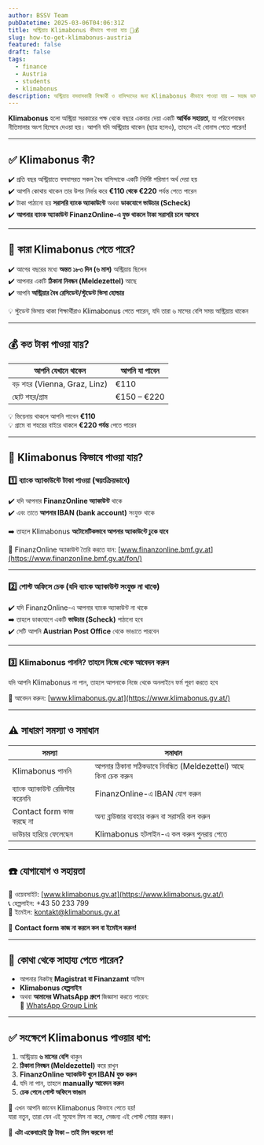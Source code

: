 ```yaml
---
author: BSSV Team
pubDatetime: 2025-03-06T04:06:31Z
title: অস্ট্রিয়ায় Klimabonus কীভাবে পাওয়া যায় 🌱💰
slug: how-to-get-klimabonus-austria
featured: false
draft: false
tags:
  - finance
  - Austria
  - students
  - klimabonus
description: অস্ট্রিয়ায় বসবাসকারী শিক্ষার্থী ও বাসিন্দাদের জন্য Klimabonus কীভাবে পাওয়া যায় – সহজ ভাষায় ধাপে ধাপে গাইড, প্রয়োজনীয় শর্ত, এবং FinanzOnline অ্যাকাউন্ট সংযোগ।
---
```


**Klimabonus** হলো অস্ট্রিয়া সরকারের পক্ষ থেকে বছরে একবার দেয়া একটি **আর্থিক সহায়তা**, যা পরিবেশবান্ধব নীতিমালার অংশ হিসেবে দেওয়া হয়। আপনি যদি অস্ট্রিয়ায় থাকেন (ছাত্র হলেও), তাহলে এই বোনাস পেতে পারেন!

---

## ✅ Klimabonus কী?

✔️ প্রতি বছর অস্ট্রিয়াতে বসবাসরত সকল বৈধ বাসিন্দাকে একটি নির্দিষ্ট পরিমাণ অর্থ দেয়া হয়  
✔️ আপনি কোথায় থাকেন তার উপর নির্ভর করে **€110 থেকে €220** পর্যন্ত পেতে পারেন  
✔️ টাকা পাঠানো হয় **সরাসরি ব্যাংক অ্যাকাউন্টে** অথবা **ডাকযোগে ভাউচার (Scheck)**  
✔️ **আপনার ব্যাংক অ্যাকাউন্ট FinanzOnline-এ যুক্ত থাকলে টাকা সরাসরি চলে আসবে**

---

## 👥 কারা Klimabonus পেতে পারে?

✔️ আগের বছরের মধ্যে **অন্তত ১৮৩ দিন (৬ মাস)** অস্ট্রিয়ায় ছিলেন  
✔️ আপনার একটি **ঠিকানা নিবন্ধন (Meldezettel)** আছে  
✔️ আপনি **অস্ট্রিয়ার বৈধ রেসিডেন্ট/স্টুডেন্ট ভিসা হোল্ডার**  

💡 স্টুডেন্ট ভিসায় থাকা শিক্ষার্থীরাও Klimabonus পেতে পারেন, যদি তারা ৬ মাসের বেশি সময় অস্ট্রিয়ায় থাকেন  

---

## 💰 কত টাকা পাওয়া যায়?

| আপনি যেখানে থাকেন | আপনি যা পাবেন |
|--------------------|----------------|
| বড় শহর (Vienna, Graz, Linz) | €110  
| ছোট শহর/গ্রাম | €150 – €220  

💡 ভিয়েনায় থাকলে আপনি পাবেন **€110**  
💡 গ্রামে বা শহরের বাইরে থাকলে **€220 পর্যন্ত** পেতে পারেন  

---

## 📌 Klimabonus কিভাবে পাওয়া যায়?

### 1️⃣ ব্যাংক অ্যাকাউন্টে টাকা পাওয়া (স্বয়ংক্রিয়ভাবে)

✔️ যদি আপনার **FinanzOnline অ্যাকাউন্ট** থাকে  
✔️ এবং তাতে **আপনার IBAN (bank account)** সংযুক্ত থাকে  

➡️ তাহলে Klimabonus **অটোমেটিকভাবে আপনার অ্যাকাউন্টে ঢুকে যাবে**  

🔗 FinanzOnline অ্যাকাউন্ট তৈরি করতে যান: [www.finanzonline.bmf.gv.at](https://www.finanzonline.bmf.gv.at/fon/)  

---

### 2️⃣ পোস্ট অফিসে চেক (যদি ব্যাংক অ্যাকাউন্ট সংযুক্ত না থাকে)

✔️ যদি FinanzOnline-এ আপনার ব্যাংক অ্যাকাউন্ট না থাকে  
➡️ তাহলে ডাকযোগে একটি **ভাউচার (Scheck)** পাঠানো হবে  
✔️ সেটি আপনি **Austrian Post Office** থেকে ভাঙাতে পারবেন  

---

### 3️⃣ Klimabonus পাননি? তাহলে নিজে থেকে আবেদন করুন

যদি আপনি Klimabonus না পান, তাহলে আপনাকে নিজে থেকে অনলাইনে ফর্ম পূরণ করতে হবে  

🔗 আবেদন করুন: [www.klimabonus.gv.at](https://www.klimabonus.gv.at/)  

---

## ⚠️ সাধারণ সমস্যা ও সমাধান

| সমস্যা | সমাধান |
|--------|--------|
| Klimabonus পাননি | আপনার ঠিকানা সঠিকভাবে নিবন্ধিত (Meldezettel) আছে কিনা চেক করুন |
| ব্যাংক অ্যাকাউন্ট রেজিস্টার করেননি | FinanzOnline-এ IBAN যোগ করুন |
| Contact form কাজ করছে না | অন্য ব্রাউজার ব্যবহার করুন বা সরাসরি কল করুন |
| ভাউচার হারিয়ে ফেলেছেন | Klimabonus হটলাইন-এ কল করুন পুনরায় পেতে |

---

## ☎️ যোগাযোগ ও সহায়তা

📍 ওয়েবসাইট: [www.klimabonus.gv.at](https://www.klimabonus.gv.at/)  
📞 হেল্পলাইন: +43 50 233 799  
📧 ইমেইল: kontakt@klimabonus.gv.at  

📢 **Contact form কাজ না করলে কল বা ইমেইল করুন!**

---

## 📢 কোথা থেকে সাহায্য পেতে পারেন?

- আপনার নিকটস্থ **Magistrat বা Finanzamt** অফিস  
- **Klimabonus হেল্পলাইন**  
- অথবা **আমাদের WhatsApp গ্রুপে** জিজ্ঞাসা করতে পারেন:  
  🔗 [WhatsApp Group Link](https://chat.whatsapp.com/LmVZz7wgJAd8Y95HYY2reQ)

---

## ✅ সংক্ষেপে Klimabonus পাওয়ার ধাপ:

1. অস্ট্রিয়ায় **৬ মাসের বেশি** থাকুন  
2. **ঠিকানা নিবন্ধন (Meldezettel)** করে রাখুন  
3. **FinanzOnline অ্যাকাউন্ট খুলে IBAN যুক্ত করুন**  
4. যদি না পান, তাহলে **manually আবেদন করুন**  
5. **চেক পেলে পোস্ট অফিসে ভাঙান**  

🎉 এখন আপনি জানেন Klimabonus কিভাবে পেতে হয়!  
যারা নতুন, তারা যেন এই সুযোগ মিস না করে, সেজন্য এই পোস্ট শেয়ার করুন।  

🚀 **এটা একেবারেই ফ্রি টাকা – তাই মিস করবেন না!**  